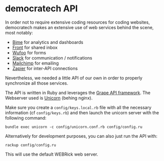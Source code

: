 # democratech API

In order not to require extensive coding resources for coding websites, democratech makes an extensive use of web services behind the scene, most notably:
* [Bime](https://bimeanalytics.com) for analytics and dashboards
* [Front](http://frontapp.com) for shared inbox
* [Wufoo](https://wufoo.com) for forms
* [Slack](https://slack.com) for communication / notifications
* [Mailchimp](https://mailchimp.com) for emailing
* [Zapier](https://zapier.com) for inter-API connections

Nevertheless, we needed a little API of our own in order to properly synchronize all those services.

The API is written in Ruby and leverages the [Grape API framework](https://github.com/ruby-grape/grape).
The Webserver used is [Unicorn](http://unicorn.bogomips.org/) (behing nginx).

Make sure you create a ```config/keys.local.rb``` file with all the necessary information (cf ```config/keys.rb```) and then launch the unicorn server with the following command:
```
bundle exec unicorn -c config/unicorn.conf.rb config/config.ru
```

Alternatively for development purposes, you can also just run the API with:
```
rackup config/config.ru
```
This will use the default WEBRick web server.
